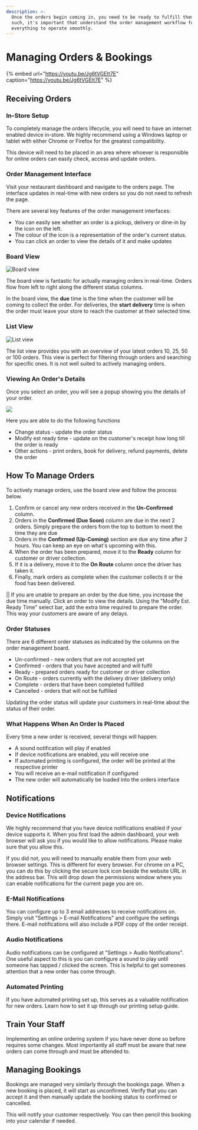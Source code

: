 ```yaml
---
description: >-
  Once the orders begin coming in, you need to be ready to fulfill them. As
  such, it's important that understand the order management workflow for
  everything to operate smoothly.
---
```


# Managing Orders & Bookings

{% embed url="https://youtu.be/Jg6tVGEIt7E" caption="https://youtu.be/Jg6tVGEIt7E" %}



## Receiving Orders

### In-Store Setup

To completely manage the orders lifecycle, you will need to have an internet enabled device in-store. We highly recommend using a Windows laptop or tablet with either Chrome or Firefox for the greatest compatibility.

This device will need to be placed in an area where whoever is responsible for online orders can easily check, access and update orders.

### Order Management Interface

Visit your restaurant dashboard and navigate to the orders page. The interface updates in real-time with new orders so you do not need to refresh the page.

There are several key features of the order management interfaces:

* You can easily see whether an order is a pickup, delivery or dine-in by the icon on the left. 
* The colour of the icon is a representation of the order's current status.
* You can click an order to view the details of it and make updates

### **Board View**

![Board view](https://storage.crisp.chat/users/helpdesk/website/e903fdb8557a9800/image_1l3lo9y.png)

The board view is fantastic for actually managing orders in real-time. Orders flow from left to right along the different status columns.

In the board view, the **due** time is the time when the customer will be coming to collect the order. For deliveries, the **start delivery** time is when the order must leave your store to reach the customer at their selected time.

### **List View**

![List view](https://storage.crisp.chat/users/helpdesk/website/e903fdb8557a9800/image_11088vc.png)

The list view provides you with an overview of your latest orders 10, 25, 50 or 100 orders. This view is perfect for filtering through orders and searching for specific ones. It is not well suited to actively managing orders.

### Viewing An Order's Details

Once you select an order, you will see a popup showing you the details of your order.

![](https://storage.crisp.chat/users/helpdesk/website/e903fdb8557a9800/image_8eby9d.png)

Here you are able to do the following functions

* Change status - update the order status
* Modify est ready time - update on the customer's receipt how long till the order is ready
* Other actions - print orders, book for delivery, refund payments, delete the order

## How To Manage Orders

To actively manage orders, use the board view and follow the process below.

1. Confirm or cancel any new orders received in the **Un-Confirmed** column.
2. Orders in the **Confirmed \(Due Soon\)** column are due in the next 2 orders. Simply prepare the orders from the top to bottom to meet the time they are due
3. Orders in the **Confirmed \(Up-Coming\)** section are due any time after 2 hours. You can keep an eye on what's upcoming with this.
4. When the order has been prepared, move it to the **Ready** column for customer or driver collection.
5. If it is a delivery, move it to the **On Route** column once the driver has taken it.
6. Finally, mark orders as complete when the customer collects it or the food has been delivered.

\|\| If you are unable to prepare an order by the due time, you increase the due time manually. Click an order to view the details. Using the "Modify Est. Ready Time" select bar, add the extra time required to prepare the order. This way your customers are aware of any delays.

### Order Statuses

There are 6 different order statuses as indicated by the columns on the order management board.

* Un-confirmed - new orders that are not accepted yet
* Confirmed - orders that you have accepted and will fulfil
* Ready - prepared orders ready for customer or driver collection
* On Route - orders currently with the delivery driver \(delivery only\)
* Complete - orders that have been completed fulfilled
* Cancelled - orders that will not be fulfilled

Updating the order status will update your customers in real-time about the status of their order.

### What Happens When An Order Is Placed

Every time a new order is received, several things will happen.

* A sound notification will play if enabled
* If device notifications are enabled, you will receive one
* If automated printing is configured, the order will be printed at the respective printer
* You will receive an e-mail notification if configured
* The new order will automatically be loaded into the orders interface

## Notifications

### Device Notifications

We highly recommend that you have device notifications enabled if your device supports it. When you first load the admin dashboard, your web browser will ask you if you would like to allow notifications. Please make sure that you allow this.

If you did not, you will need to manually enable them from your web browser settings. This is different for every browser. For chrome on a PC, you can do this by clicking the secure lock icon beside the website URL in the address bar. This will drop down the permissions window where you can enable notifications for the current page you are on.

### E-Mail Notifications

You can configure up to 3 email addresses to receive notifications on. Simply visit "Settings &gt; E-mail Notifications" and configure the settings there. E-mail notifications will also include a PDF copy of the order receipt.

### Audio Notifications

Audio notifications can be configured at "Settings &gt; Audio Notifications". One useful aspect to this is you can configure a sound to play until someone has tapped / clicked the screen. This is helpful to get someones attention that a new order has come through.

### Automated Printing

If you have automated printing set up, this serves as a valuable notification for new orders. Learn how to set it up through our printing setup guide.

## Train Your Staff

Implementing an online ordering system if you have never done so before requires some changes. Most importantly all staff must be aware that new orders can come through and must be attended to.

## Managing Bookings

Bookings are managed very similarly through the bookings page. When a new booking is placed, it will start as unconfirmed. Verify that you can accept it and then manually update the booking status to confirmed or cancelled.

This will notify your customer respectively. You can then pencil this booking into your calendar if needed.

